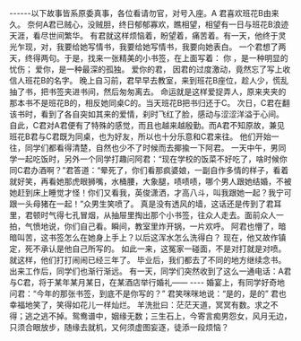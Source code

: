 ------以下故事皆系原委真事，各位看请勿官，对号入座。A
君喜欢班花B由来久。
奈何A君已贼心，没贼胆，终日郁郁寡欢，瞧相望，相望有一日与班花B浪迹天涯，看尽世间繁华。
有君就这样烦恼着，盼望着，痛苦着。有一天，他终于灵光乍现，对，我要给她写情书，我要给她写情书，我要向她表白。
一个君想了两天，终得两句。于是，找来一张精美的小书签，在上面写着： 你
，是一种明显的忧伤；
爱你，是一种最深的孤独。
爱你的君，
因君的过度激动，竟然忘了写上收信人班花B的名字。
晚上自习前，君早早去教室，来到班花B座位，趁人少，慌乱抽了书，把书签夹进书间，然后匆匆离去。
命运就是这样爱捉弄人，原来夹夹的那本书不是班花B的，相反她同桌C的。当天班花B把书归还于C。
次日，C君在翻该书时，看到了各自突如其来的爱情，刹时飞红了脸，感动与涩涩洋溢于心间。
自此，C君对A君便有了特殊的感觉，而且也越来越殷勤。而A君不知原故，兼见班花B君与C君既为同桌，也为好友，所以也十分乐意和C君来往。
他们开始一往，同学们都看得清楚，自然也少不了时候而去揶揄一下阿君。 一天中午，男同学一起吃饭时，另外一个同学打趣问阿君：“现在学校的饭菜不好吃了，啥时候你同C君办酒啊？”君答道：“晕死了，你们看那疯婆娘，一副自作多情的样子，看着就好笑，再看她那虎眼狮嘴，水桶腰，大象腿，啧啧啧，哪个男人跟她结婚，不被她赶到床上睡觉才怪！你们又看我，英俊潇洒，才高八斗，叫我跟她一起？我宁可跟一头母猪在一起！”众男生笑喷了。
真是没有透风的墙，这话还是传到了君耳里，君顿时气得七孔冒烟，从抽屉里掏出那个小书签，往众人走去。面前众人一拍，气愤地说，你们自己看。瞬间，教室里炸开锅，一片欢呼。
阿君也懵了，暗暗叫苦，这书签怎么在她身上手上？以后这浑水怎么洗得白？ 现在，他又故作镇定，死不承认是他自己所写的。
如此一来，这冤家一碰面，不是对打就是对喷。
就这样，他们打打闹闹已经三年了。
毕业后，我们都去了不同的地方继续念书。
出来工作后，同学们也渐行渐远。
有一天，同学们突然收到了这么一通电话：A君与C君，将于某年某月某日，在某酒店举行婚礼—— ----
婚宴上，有同学好奇地问君：“今年的那张书签，到底不是你写的？”
君笑咪咪地说：“是的，是的”
君也幸福地笑了，笑得如花儿一样灿烂。
羊洗批曰：茫茫天道，冥冥有数。求之不得；逃之逃不掉。鸳鸯谱中，姻缘无数；三生石上，今寄言痴男怨女，风月无边，只须合眼放步，随缘去就机，又何须虚图妄逐，徒添一段烦恼？

